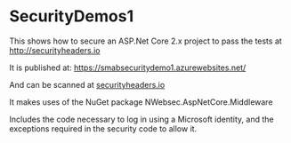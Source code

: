 # SecurityDemos1
This shows how to secure an ASP.Net Core 2.x project to pass the tests at http://securityheaders.io

It is published at: https://smabsecuritydemo1.azurewebsites.net/

And can be scanned at [securityheaders.io](https://securityheaders.io/?q=https%3A%2F%2Fsmabsecuritydemo1.azurewebsites.net%2F&hide=on&followRedirects=on)

It makes uses of the NuGet package NWebsec.AspNetCore.Middleware

Includes the code necessary to log in using a Microsoft identity, and the exceptions required in the security code to allow it.
